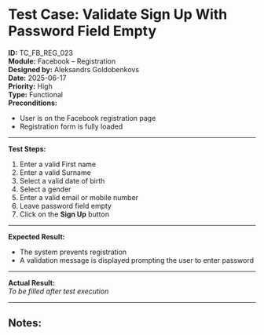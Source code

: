 # Test Case: Validate Sign Up With Password Field Empty

**ID:** TC_FB_REG_023  
**Module:** Facebook – Registration  
**Designed by:** Aleksandrs Goldobenkovs  
**Date:** 2025-06-17  
**Priority:** High  
**Type:** Functional  
**Preconditions:**  
- User is on the Facebook registration page  
- Registration form is fully loaded

---

**Test Steps:**

1. Enter a valid First name
2. Enter a valid Surname
3. Select a valid date of birth
4. Select a gender
5. Enter a valid email or mobile number 
6. Leave password field empty  
7. Click on the **Sign Up** button

---

**Expected Result:**   
- The system prevents registration
- A validation message is displayed prompting the user to enter password

---

**Actual Result:**  
_To be filled after test execution_

---

**Notes:**  
- 
